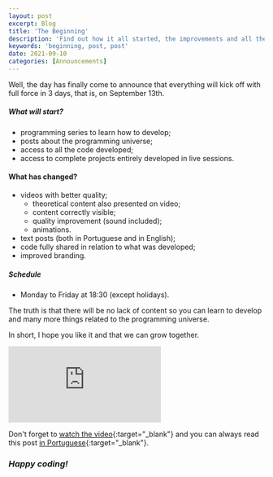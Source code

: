 ```yaml
---
layout: post
excerpt: Blog
title: 'The Beginning'
description: 'Find out how it all started, the improvements and all the content you have access to completely free of charge. Learning to develop has never been so easy.'
keywords: 'beginning, post, post'
date: 2021-09-10
categories: [Announcements]
---
```


Well, the day has finally come to announce that everything will kick off with full force in 3 days, that is, on September 13th.

##### What will start?

- programming series to learn how to develop;
- posts about the programming universe;
- access to all the code developed;
- access to complete projects entirely developed in live sessions.

#### What has changed?

- videos with better quality;
  - theoretical content also presented on video;
  - content correctly visible;
  - quality improvement (sound included);
  - animations.
- text posts (both in Portuguese and in English);
- code fully shared in relation to what was developed;
- improved branding.

##### Schedule

- Monday to Friday at 18:30 (except holidays).

The truth is that there will be no lack of content so you can learn to develop and many more things related to the programming universe.

In short, I hope you like it and that we can grow together.

<div class="video-container">
  <iframe src="https://www.youtube.com/embed/6RZhVhJuzv8" frameborder="0" allowfullscreen></iframe>
</div>

Don't forget to [watch the video](https://youtu.be/6RZhVhJuzv8){:target="\_blank"} and you can always read this post [in Portuguese](https://caffeinealgorithm.com/blog/20210910/o-inicio/){:target="\_blank"}.

### _Happy coding!_
